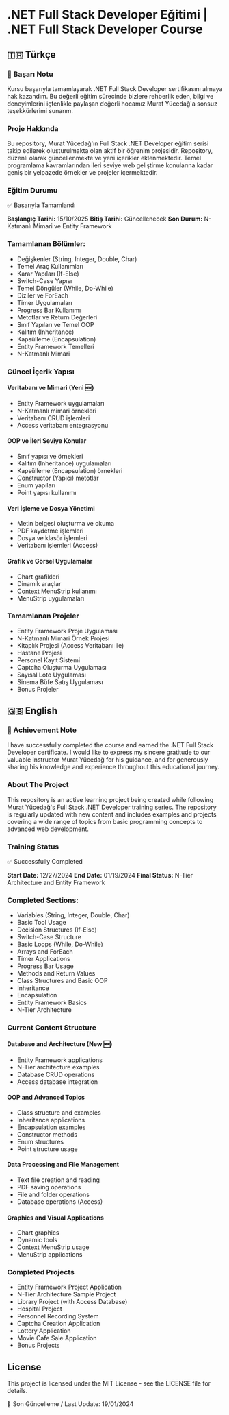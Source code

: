 # .NET Full Stack Developer Eğitimi | .NET Full Stack Developer Course

## 🇹🇷 Türkçe

### 🎉 Başarı Notu
Kursu başarıyla tamamlayarak .NET Full Stack Developer sertifikasını almaya hak kazandım. Bu değerli eğitim sürecinde bizlere rehberlik eden, bilgi ve deneyimlerini içtenlikle paylaşan değerli hocamız Murat Yücedağ'a sonsuz teşekkürlerimi sunarım.

### Proje Hakkında
Bu repository, Murat Yücedağ'ın Full Stack .NET Developer eğitim serisi takip edilerek oluşturulmakta olan aktif bir öğrenim projesidir. Repository, düzenli olarak güncellenmekte ve yeni içerikler eklenmektedir. Temel programlama kavramlarından ileri seviye web geliştirme konularına kadar geniş bir yelpazede örnekler ve projeler içermektedir.

### Eğitim Durumu
✅ Başarıyla Tamamlandı

**Başlangıç Tarihi:** 15/10/2025
**Bitiş Tarihi:** Güncellenecek
**Son Durum:** N-Katmanlı Mimari ve Entity Framework

### Tamamlanan Bölümler:
- Değişkenler (String, Integer, Double, Char)
- Temel Araç Kullanımları
- Karar Yapıları (If-Else)
- Switch-Case Yapısı
- Temel Döngüler (While, Do-While)
- Diziler ve ForEach
- Timer Uygulamaları
- Progress Bar Kullanımı
- Metotlar ve Return Değerleri
- Sınıf Yapıları ve Temel OOP
- Kalıtım (Inheritance)
- Kapsülleme (Encapsulation)
- Entity Framework Temelleri
- N-Katmanlı Mimari

### Güncel İçerik Yapısı

#### Veritabanı ve Mimari (Yeni 🆕)
- Entity Framework uygulamaları
- N-Katmanlı mimari örnekleri
- Veritabanı CRUD işlemleri
- Access veritabanı entegrasyonu

#### OOP ve İleri Seviye Konular
- Sınıf yapısı ve örnekleri
- Kalıtım (Inheritance) uygulamaları
- Kapsülleme (Encapsulation) örnekleri
- Constructor (Yapıcı) metotlar
- Enum yapıları
- Point yapısı kullanımı

#### Veri İşleme ve Dosya Yönetimi
- Metin belgesi oluşturma ve okuma
- PDF kaydetme işlemleri
- Dosya ve klasör işlemleri
- Veritabanı işlemleri (Access)

#### Grafik ve Görsel Uygulamalar
- Chart grafikleri
- Dinamik araçlar
- Context MenuStrip kullanımı
- MenuStrip uygulamaları

### Tamamlanan Projeler
- Entity Framework Proje Uygulaması
- N-Katmanlı Mimari Örnek Projesi
- Kitaplık Projesi (Access Veritabanı ile)
- Hastane Projesi
- Personel Kayıt Sistemi
- Captcha Oluşturma Uygulaması
- Sayısal Loto Uygulaması
- Sinema Büfe Satış Uygulaması
- Bonus Projeler

## 🇬🇧 English

### 🎉 Achievement Note
I have successfully completed the course and earned the .NET Full Stack Developer certificate. I would like to express my sincere gratitude to our valuable instructor Murat Yücedağ for his guidance, and for generously sharing his knowledge and experience throughout this educational journey.

### About The Project
This repository is an active learning project being created while following Murat Yücedağ's Full Stack .NET Developer training series. The repository is regularly updated with new content and includes examples and projects covering a wide range of topics from basic programming concepts to advanced web development.

### Training Status
✅ Successfully Completed

**Start Date:** 12/27/2024
**End Date:** 01/19/2024
**Final Status:** N-Tier Architecture and Entity Framework

### Completed Sections:
- Variables (String, Integer, Double, Char)
- Basic Tool Usage
- Decision Structures (If-Else)
- Switch-Case Structure
- Basic Loops (While, Do-While)
- Arrays and ForEach
- Timer Applications
- Progress Bar Usage
- Methods and Return Values
- Class Structures and Basic OOP
- Inheritance
- Encapsulation
- Entity Framework Basics
- N-Tier Architecture

### Current Content Structure

#### Database and Architecture (New 🆕)
- Entity Framework applications
- N-Tier architecture examples
- Database CRUD operations
- Access database integration

#### OOP and Advanced Topics
- Class structure and examples
- Inheritance applications
- Encapsulation examples
- Constructor methods
- Enum structures
- Point structure usage

#### Data Processing and File Management
- Text file creation and reading
- PDF saving operations
- File and folder operations
- Database operations (Access)

#### Graphics and Visual Applications
- Chart graphics
- Dynamic tools
- Context MenuStrip usage
- MenuStrip applications

### Completed Projects
- Entity Framework Project Application
- N-Tier Architecture Sample Project
- Library Project (with Access Database)
- Hospital Project
- Personnel Recording System
- Captcha Creation Application
- Lottery Application
- Movie Cafe Sale Application
- Bonus Projects

## License
This project is licensed under the MIT License - see the LICENSE file for details.

📝 Son Güncelleme / Last Update: 19/01/2024


